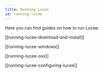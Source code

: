 ```yaml
---
title: Running Lucee
id: running-lucee
---
```


Here you can find guides on how to run Lucee:

[[running-lucee-download-and-install]]

[[running-lucee-windows]]

[[running-lucee-osx]]

[[running-lucee-configuring-lucee]]
